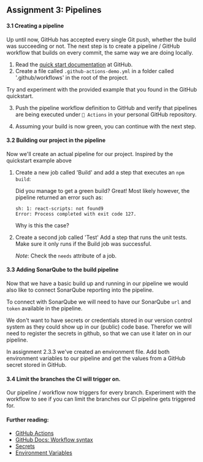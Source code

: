 ## Assignment 3: Pipelines

#### 3.1 Creating a pipeline

Up until now, GitHub has accepted every single Git push, whether the build was succeeding or not. 
The next step is to create a pipeline / GitHub workflow that builds on every commit, the same way we are doing locally. 

1.  Read the [quick start documentation](https://docs.github.com/en/actions/quickstart) at GitHub.
2.  Create a file called `.github-actions-demo.yml` in a folder called '.github/workflows' in the root of the project.

Try and experiment with the provided example that you found in the GitHub quickstart.

3.  Push the pipeline workflow definition to GitHub and verify that pipelines are being executed under `🚀 Actions` in your personal GitHub repository.

4.  Assuming your build is now green, you can continue with the next step.


#### 3.2 Building our project in the pipeline

Now we'll create an actual pipeline for our project. Inspired by the quickstart example above

1. Create a new job called 'Build' and add a step that executes an `npm build`: 
        
    Did you manage to get a green build? Great! Most likely however, the pipeline returned an error such as: 
    ```
    sh: 1: react-scripts: not found9
    Error: Process completed with exit code 127.
    ```
    Why is this the case?

2. Create a second job called 'Test'
   Add a step that runs the unit tests. Make sure it only runs if the Build job was successful.
   
   *Note*: Check the `needs` attribute of a job.


#### 3.3 Adding SonarQube to the build pipeline

Now that we have a basic build up and running in our pipeline we would also like to connect SonarQube reporting into the pipeline.

To connect with SonarQube we will need to have our SonarQube `url` and `token` available in the pipeline.

We don't want to have secrets or credentials stored in our version control system as they could show up in our (public) code base. Therefor we will need to register the secrets in github, so that we can use it later on in our pipeline.

In assignment 2.3.3 we've created an environment file. Add both environment variables to our pipeline and get the values from a GitHub secret stored in GitHub.

#### 3.4 Limit the branches the CI will trigger on.

Our pipeline / workflow now triggers for every branch. Experiment with the workflow to see if you can limit the branches our CI pipeline gets triggered for.

#### Further reading:

* [GitHub Actions](https://docs.github.com/en/actions/learn-github-actions/understanding-github-actions)
* [GitHub Docs: Workflow syntax](https://docs.github.com/actions/reference/workflow-syntax-for-github-actions)
* [Secrets](https://docs.github.com/en/actions/security-guides/encrypted-secrets)
* [Environment Variables](https://docs.github.com/en/actions/learn-github-actions/environment-variables)